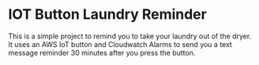# IOT Button Laundry Reminder

This is a simple project to remind you to take your laundry out of the dryer. It uses an AWS IoT button and Cloudwatch Alarms to send you a text message reminder 30 minutes after you press the button.
